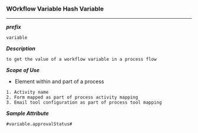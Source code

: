 ### WOrkflow Variable Hash Variable

---

***prefix***

```
variable
```

***Description***

```
to get the value of a workflow variable in a process flow
```

***Scope of Use***

- Element within and part of a process

```
1. Activity name
2. Form mapped as part of process activity mapping 
3. Email tool configuration as part of process tool mapping
```

***Sample Attribute***

`#variable.approvalStatus#`

